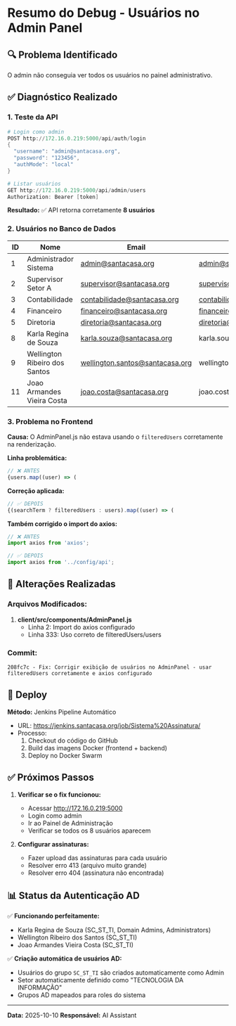 # Resumo do Debug - Usuários no Admin Panel

## 🔍 Problema Identificado
O admin não conseguia ver todos os usuários no painel administrativo.

## ✅ Diagnóstico Realizado

### 1. Teste da API
```powershell
# Login como admin
POST http://172.16.0.219:5000/api/auth/login
{
  "username": "admin@santacasa.org",
  "password": "123456",
  "authMode": "local"
}

# Listar usuários
GET http://172.16.0.219:5000/api/admin/users
Authorization: Bearer [token]
```

**Resultado:** ✅ API retorna corretamente **8 usuários**

### 2. Usuários no Banco de Dados

| ID | Nome | Email | Username | Role | Setor | is_admin |
|----|------|-------|----------|------|-------|----------|
| 1 | Administrador Sistema | admin@santacasa.org | admin@santacasa.org | admin | ADMINISTRAÇÃO | 1 |
| 2 | Supervisor Setor A | supervisor@santacasa.org | supervisor@santacasa.org | supervisor | TECNOLOGIA DA INFORMAÇÃO | 0 |
| 3 | Contabilidade | contabilidade@santacasa.org | contabilidade@santacasa.org | contabilidade | CONTABILIDADE | 0 |
| 4 | Financeiro | financeiro@santacasa.org | financeiro@santacasa.org | financeiro | FINANCEIRO | 0 |
| 5 | Diretoria | diretoria@santacasa.org | diretoria@santacasa.org | diretoria | DIRETORIA | 0 |
| 8 | Karla Regina de Souza | karla.souza@santacasa.org | karla.souza | supervisor | TECNOLOGIA DA INFORMAÇÃO | 1 |
| 9 | Wellington Ribeiro dos Santos | wellington.santos@santacasa.org | wellington.santos | supervisor | TECNOLOGIA DA INFORMAÇÃO | 0 |
| 11 | Joao Armandes Vieira Costa | joao.costa@santacasa.org | joao.costa | admin | TECNOLOGIA DA INFORMAÇÃO | 1 |

### 3. Problema no Frontend

**Causa:** O AdminPanel.js não estava usando o `filteredUsers` corretamente na renderização.

**Linha problemática:**
```javascript
// ❌ ANTES
{users.map((user) => (
```

**Correção aplicada:**
```javascript
// ✅ DEPOIS
{(searchTerm ? filteredUsers : users).map((user) => (
```

**Também corrigido o import do axios:**
```javascript
// ❌ ANTES
import axios from 'axios';

// ✅ DEPOIS
import axios from '../config/api';
```

## 📝 Alterações Realizadas

### Arquivos Modificados:
1. **client/src/components/AdminPanel.js**
   - Linha 2: Import do axios configurado
   - Linha 333: Uso correto de filteredUsers/users

### Commit:
```
208fc7c - Fix: Corrigir exibição de usuários no AdminPanel - usar filteredUsers corretamente e axios configurado
```

## 🚀 Deploy

**Método:** Jenkins Pipeline Automático
- URL: https://jenkins.santacasa.org/job/Sistema%20Assinatura/
- Processo:
  1. Checkout do código do GitHub
  2. Build das imagens Docker (frontend + backend)
  3. Deploy no Docker Swarm

## ✅ Próximos Passos

1. **Verificar se o fix funcionou:**
   - Acessar http://172.16.0.219:5000
   - Login como admin
   - Ir ao Painel de Administração
   - Verificar se todos os 8 usuários aparecem

2. **Configurar assinaturas:**
   - Fazer upload das assinaturas para cada usuário
   - Resolver erro 413 (arquivo muito grande)
   - Resolver erro 404 (assinatura não encontrada)

## 📊 Status da Autenticação AD

✅ **Funcionando perfeitamente:**
- Karla Regina de Souza (SC_ST_TI, Domain Admins, Administrators)
- Wellington Ribeiro dos Santos (SC_ST_TI)
- Joao Armandes Vieira Costa (SC_ST_TI)

✅ **Criação automática de usuários AD:**
- Usuários do grupo `SC_ST_TI` são criados automaticamente como Admin
- Setor automaticamente definido como "TECNOLOGIA DA INFORMAÇÃO"
- Grupos AD mapeados para roles do sistema

---

**Data:** 2025-10-10
**Responsável:** AI Assistant

